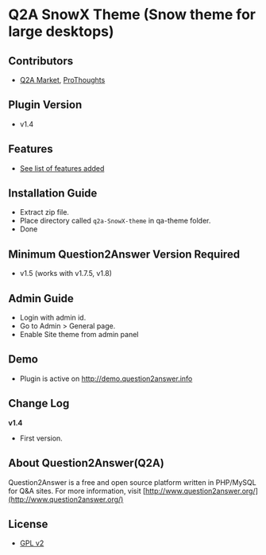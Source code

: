 Q2A SnowX Theme (Snow theme for large desktops)
==============================
Contributors
--------------
- [Q2A Market][1], [ProThoughts][2]

[1]: http://question2answer.org/qa/user/jatin.soni
[2]: http://question2answer.org/qa/user/ProThoughts

Plugin Version
--------------
- v1.4

Features
--------
- [See list of features added][4]

[4]: https://prothoughts.com/q2a-snowx-theme/

Installation Guide
------------------
- Extract zip file.
- Place directory called `q2a-SnowX-theme` in qa-theme folder.
- Done

Minimum Question2Answer Version Required
----------------------------------------
- v1.5 (works with v1.7.5, v1.8)

Admin Guide
-----------
- Login with admin id.
- Go to Admin > General page.
- Enable Site theme from admin panel

Demo
----
- Plugin is active on http://demo.question2answer.info

Change Log
----------
**v1.4**
* First version.

About Question2Answer(Q2A)
---------------------
Question2Answer is a free and open source platform written in PHP/MySQL for Q&A sites. For more information, visit [http://www.question2answer.org/](http://www.question2answer.org/)

License
-------
- [GPL v2][3]

[3]: http://www.gnu.org/licenses/gpl-2.0.html

